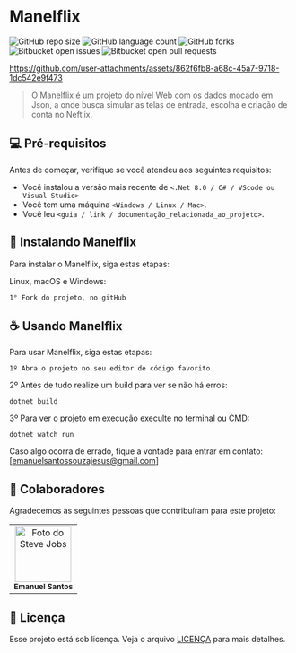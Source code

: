 # Manelflix





![GitHub repo size](https://img.shields.io/github/repo-size/iuricode/README-template?style=for-the-badge)
![GitHub language count](https://img.shields.io/github/languages/count/iuricode/README-template?style=for-the-badge)
![GitHub forks](https://img.shields.io/github/forks/iuricode/README-template?style=for-the-badge)
![Bitbucket open issues](https://img.shields.io/bitbucket/issues/iuricode/README-template?style=for-the-badge)
![Bitbucket open pull requests](https://img.shields.io/bitbucket/pr-raw/iuricode/README-template?style=for-the-badge)




https://github.com/user-attachments/assets/862f6fb8-a68c-45a7-9718-1dc542e9f473




> O Manelflix é um projeto do nível Web com os dados mocado em Json, a onde busca simular as telas de entrada, escolha e criação de conta no Neftlix.

## 💻 Pré-requisitos

Antes de começar, verifique se você atendeu aos seguintes requisitos:

- Você instalou a versão mais recente de `<.Net 8.0 / C# / VScode ou Visual Studio>`
- Você tem uma máquina `<Windows / Linux / Mac>`.
- Você leu `<guia / link / documentação_relacionada_ao_projeto>`.

## 🚀 Instalando Manelflix

Para instalar o Manelflix, siga estas etapas:

Linux, macOS e Windows:

```
1° Fork do projeto, no gitHub
```

## ☕ Usando Manelflix

Para usar Manelflix, siga estas etapas:

```
1º Abra o projeto no seu editor de código favorito
```
2º Antes de tudo realize um build para ver se não há erros:
```
dotnet build
```
3º Para ver o projeto em execução execulte no terminal ou CMD:
```
dotnet watch run
```
Caso algo ocorra de errado, fique a vontade para entrar em contato: [emanuelsantossouzajesus@gmail.com]

## 🤝 Colaboradores

Agradecemos às seguintes pessoas que contribuíram para este projeto:

<table>
  <tr>
    <td align="center">
      <a href="#" title="defina o titulo do link">
        <img src="https://avatars.githubusercontent.com/u/167258436?s=400&u=63817dd96ca174aa14da9836ab272172ccc3038d&v=4" width="100px;" alt="Foto do Steve Jobs"/><br>
        <sub>
          <b>Emanuel Santos</b>
        </sub>
      </a>
    </td>
  </tr>
</table>

## 📝 Licença

Esse projeto está sob licença. Veja o arquivo [LICENÇA](LICENSE.md) para mais detalhes.
